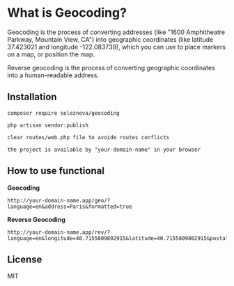 
# What is Geocoding?

Geocoding is the process of converting addresses (like "1600 Amphitheatre Parkway, Mountain View, CA") into geographic coordinates (like latitude 37.423021 and longitude -122.083739), which you can use to place markers on a map, or position the map.

Reverse geocoding is the process of converting geographic coordinates into a human-readable address.

## Installation
```
composer require selezneva/geocoding
```
```
php artisan vendor:publish
```
```
clear routes/web.php file to avoide routes conflicts
```
```
the project is available by "your-domain-name" in your browser 
```
## How to use functional 
**Geocoding**
```
http://your-domain-name.app/geo/?language=en&address=Paris&formatted=true
```
**Reverse Geocoding**
``` 
http://your-domain-name.app/rev/?language=en&longitude=40.7155809802915&latitude=40.7155809802915&postalCode=true
```
## License

MIT
